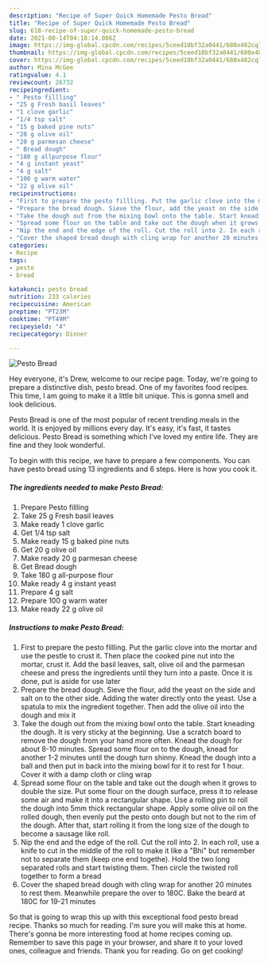 ```yaml
---
description: "Recipe of Super Quick Homemade Pesto Bread"
title: "Recipe of Super Quick Homemade Pesto Bread"
slug: 618-recipe-of-super-quick-homemade-pesto-bread
date: 2021-08-14T04:18:14.086Z
image: https://img-global.cpcdn.com/recipes/5ceed10bf32a0441/680x482cq70/pesto-bread-recipe-main-photo.jpg
thumbnail: https://img-global.cpcdn.com/recipes/5ceed10bf32a0441/680x482cq70/pesto-bread-recipe-main-photo.jpg
cover: https://img-global.cpcdn.com/recipes/5ceed10bf32a0441/680x482cq70/pesto-bread-recipe-main-photo.jpg
author: Mina McGee
ratingvalue: 4.1
reviewcount: 26732
recipeingredient:
- " Pesto fillling"
- "25 g Fresh basil leaves"
- "1 clove garlic"
- "1/4 tsp salt"
- "15 g baked pine nuts"
- "20 g olive oil"
- "20 g parmesan cheese"
- " Bread dough"
- "180 g allpurpose flour"
- "4 g instant yeast"
- "4 g salt"
- "100 g warm water"
- "22 g olive oil"
recipeinstructions:
- "First to prepare the pesto fillling. Put the garlic clove into the mortar and use the pestle to crust it. Then place the cooked pine nut into the mortar, crust it. Add the basil leaves, salt, olive oil and the parmesan cheese and press the ingredients until they turn into a paste. Once it is done, put is aside for use later"
- "Prepare the bread dough. Sieve the flour, add the yeast on the side and salt on to the other side. Adding the water directly onto the yeast. Use a spatula to mix the ingredient together. Then add the olive oil into the dough and mix it"
- "Take the dough out from the mixing bowl onto the table. Start kneading the dough. It is very sticky at the beginning. Use a scratch board to remove the dough from your hand more often. Knead the dough for about 8-10 minutes. Spread some flour on to the dough, knead for another 1-2 minutes until the dough turn shinny. Knead the dough into a ball and then put in back into the mixing bowl for it to rest for 1 hour. Cover it with a damp cloth or cling wrap"
- "Spread some flour on the table and take out the dough when it grows to double the size. Put some flour on the dough surface, press it to release some air and make it into a rectangular shape. Use a rolling pin to roll the dough into 5mm thick rectangular shape. Apply some olive oil on the rolled dough, then evenly put the pesto onto dough but not to the rim of the dough. After that, start rolling it from the long size of the dough to become a sausage like roll."
- "Nip the end and the edge of the roll. Cut the roll into 2. In each roll, use a knife to cut in the middle of the roll to make it like a &#34;Bhi&#34; but remember not to separate them (keep one end togethe). Hold the two long separated rolls and start twisting them. Then circle the twisted roll together to form a bread"
- "Cover the shaped bread dough with cling wrap for another 20 minutes to rest them. Meanwhile prepare the over to 180C. Bake the beard at 180C for 19-21 minutes"
categories:
- Recipe
tags:
- pesto
- bread

katakunci: pesto bread 
nutrition: 233 calories
recipecuisine: American
preptime: "PT23M"
cooktime: "PT49M"
recipeyield: "4"
recipecategory: Dinner

---
```



![Pesto Bread](https://img-global.cpcdn.com/recipes/5ceed10bf32a0441/680x482cq70/pesto-bread-recipe-main-photo.jpg)

Hey everyone, it's Drew, welcome to our recipe page. Today, we're going to prepare a distinctive dish, pesto bread. One of my favorites food recipes. This time, I am going to make it a little bit unique. This is gonna smell and look delicious.

Pesto Bread is one of the most popular of recent trending meals in the world. It is enjoyed by millions every day. It's easy, it's fast, it tastes delicious. Pesto Bread is something which I've loved my entire life. They are fine and they look wonderful.




To begin with this recipe, we have to prepare a few components. You can have pesto bread using 13 ingredients and 6 steps. Here is how you cook it.

<!--inarticleads1-->

##### The ingredients needed to make Pesto Bread:

1. Prepare  Pesto fillling
1. Take 25 g Fresh basil leaves
1. Make ready 1 clove garlic
1. Get 1/4 tsp salt
1. Make ready 15 g baked pine nuts
1. Get 20 g olive oil
1. Make ready 20 g parmesan cheese
1. Get  Bread dough
1. Take 180 g all-purpose flour
1. Make ready 4 g instant yeast
1. Prepare 4 g salt
1. Prepare 100 g warm water
1. Make ready 22 g olive oil




<!--inarticleads2-->

##### Instructions to make Pesto Bread:

1. First to prepare the pesto fillling. Put the garlic clove into the mortar and use the pestle to crust it. Then place the cooked pine nut into the mortar, crust it. Add the basil leaves, salt, olive oil and the parmesan cheese and press the ingredients until they turn into a paste. Once it is done, put is aside for use later
1. Prepare the bread dough. Sieve the flour, add the yeast on the side and salt on to the other side. Adding the water directly onto the yeast. Use a spatula to mix the ingredient together. Then add the olive oil into the dough and mix it
1. Take the dough out from the mixing bowl onto the table. Start kneading the dough. It is very sticky at the beginning. Use a scratch board to remove the dough from your hand more often. Knead the dough for about 8-10 minutes. Spread some flour on to the dough, knead for another 1-2 minutes until the dough turn shinny. Knead the dough into a ball and then put in back into the mixing bowl for it to rest for 1 hour. Cover it with a damp cloth or cling wrap
1. Spread some flour on the table and take out the dough when it grows to double the size. Put some flour on the dough surface, press it to release some air and make it into a rectangular shape. Use a rolling pin to roll the dough into 5mm thick rectangular shape. Apply some olive oil on the rolled dough, then evenly put the pesto onto dough but not to the rim of the dough. After that, start rolling it from the long size of the dough to become a sausage like roll.
1. Nip the end and the edge of the roll. Cut the roll into 2. In each roll, use a knife to cut in the middle of the roll to make it like a &#34;Bhi&#34; but remember not to separate them (keep one end togethe). Hold the two long separated rolls and start twisting them. Then circle the twisted roll together to form a bread
1. Cover the shaped bread dough with cling wrap for another 20 minutes to rest them. Meanwhile prepare the over to 180C. Bake the beard at 180C for 19-21 minutes




So that is going to wrap this up with this exceptional food pesto bread recipe. Thanks so much for reading. I'm sure you will make this at home. There's gonna be more interesting food at home recipes coming up. Remember to save this page in your browser, and share it to your loved ones, colleague and friends. Thank you for reading. Go on get cooking!

